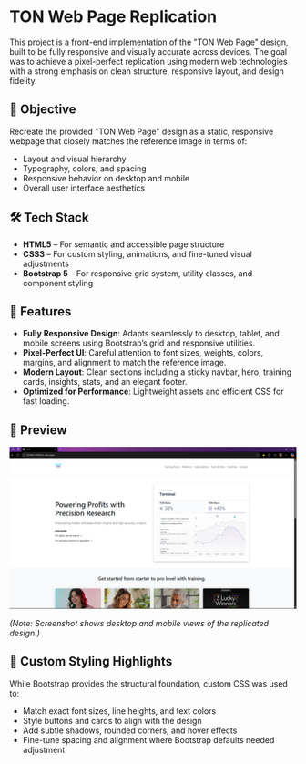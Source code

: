 # TON Web Page Replication

This project is a front-end implementation of the "TON Web Page" design, built to be fully responsive and visually accurate across devices. The goal was to achieve a pixel-perfect replication using modern web technologies with a strong emphasis on clean structure, responsive layout, and design fidelity.

## 🎯 Objective

Recreate the provided "TON Web Page" design as a static, responsive webpage that closely matches the reference image in terms of:
- Layout and visual hierarchy
- Typography, colors, and spacing
- Responsive behavior on desktop and mobile
- Overall user interface aesthetics

## 🛠️ Tech Stack

- **HTML5** – For semantic and accessible page structure
- **CSS3** – For custom styling, animations, and fine-tuned visual adjustments
- **Bootstrap 5** – For responsive grid system, utility classes, and component styling

## 📐 Features

- **Fully Responsive Design**: Adapts seamlessly to desktop, tablet, and mobile screens using Bootstrap’s grid and responsive utilities.
- **Pixel-Perfect UI**: Careful attention to font sizes, weights, colors, margins, and alignment to match the reference image.
- **Modern Layout**: Clean sections including a sticky navbar, hero, training cards, insights, stats, and an elegant footer.
- **Optimized for Performance**: Lightweight assets and efficient CSS for fast loading.

## 📸 Preview

![TON Web Page Preview](./media/eg.png)

*(Note: Screenshot shows desktop and mobile views of the replicated design.)*

## 🧩 Custom Styling Highlights

While Bootstrap provides the structural foundation, custom CSS was used to:
- Match exact font sizes, line heights, and text colors
- Style buttons and cards to align with the design
- Add subtle shadows, rounded corners, and hover effects
- Fine-tune spacing and alignment where Bootstrap defaults needed adjustment

